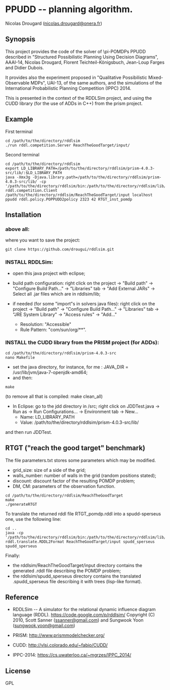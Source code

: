 PPUDD -- planning algorithm.
============================

Nicolas Drougard (nicolas.drougard@onera.fr)

## Synopsis

This project provides the code of the solver of \pi-POMDPs PPUDD 
described in "Structured Possibilistic Planning Using Decision Diagrams", AAAI-14, 
Nicolas Drougard, Florent Teichteil-Königsbuch, Jean-Loup Farges and Didier Dubois.

It provides also the experiment proposed in
"Qualitative Possibilistic Mixed-Observable MDPs", UAI-13, of the same authors,
and the simulations of the International Probabilistic Planning Competition (IPPC) 2014.

This is presented in the context of the RDDLSim project, 
and using the CUDD library (for the use of ADDs in C++) 
from the prism project.

## Example

First terminal
```
cd /path/to/the/directory/rddlsim
./run rddl.competition.Server ReachTheGoodTarget/input/
```

Second terminal
```
cd /path/to/the/directory/rddlsim
export LD_LIBRARY_PATH=/path/to/the/directory/rddlsim/prism-4.0.3-src/lib/:$LD_LIBRARY_PATH
java -Xmx3g -Djava.library.path=/path/to/the/directory/rddlsim/prism-4.0.3-src/lib/ -cp '/path/to/the/directory/rddlsim/bin:/path/to/the/directory/rddlsim/lib/*' rddl.competition.Client /path/to/the/directory/rddlsim/ReachTheGoodTarget/input localhost ppudd rddl.policy.POPPUDD2policy 2323 42 RTGT_inst_pomdp
```

## Installation

### above all:
where you want to save the project:
```
git clone https://github.com/drougui/rddlsim.git
```

### INSTALL RDDLSim:
- open this java project with eclipse;

- build path configuration: 
	right click on the project -> "Build path" -> "Configure Build Path..." -> "Libraries" tab
	-> "Add External JARs" -> Select all .jar files which are in rddlsim/lib;

- if needed (for some "import"s in solvers java files): 
	right click on the project -> "Build path" -> "Configure Build Path..." -> "Libraries" tab
	-> "JRE System Library" -> "Access rules" -> "Add..."
	- Resolution: "Accessible" 
	- Rule Pattern: "com/sun/org/**".

### INSTALL the CUDD library from the PRISM project (for ADDs):

```
cd /path/to/the/directory/rddlsim/prism-4.0.3-src
nano Makefile
```

- set the java directory, for instance, for me : JAVA_DIR = /usr/lib/jvm/java-7-openjdk-amd64;
- and then:

```
make
```

(to remove all that is compiled: make clean_all)

- In Eclipse: go to the jdd directory in /src;
	right click on JDDTest.java -> Run as -> Run Configurations... -> Environment tab -> New... 
	- Name: LD_LIBRARY_PATH 
	- Value: /path/to/the/directory/rddlsim/prism-4.0.3-src/lib/

and then run JDDTest.

## RTGT ("reach the good target" benchmark)
The file parameters.txt stores some parameters which may be modified.

- grid_size: size of a side of the grid;
- walls_number: number of walls in the grid (random positions stated);
- discount: discount factor of the resulting POMDP problem;
- DM, CM: parameters of the observation function.

```
cd /path/to/the/directory/rddlsim/ReachTheGoodTarget
make
./generateRTGT
```

To translate the returned rddl file RTGT_pomdp.rddl
into a spudd-sperseus one, use the following line:

```
cd ..
java -cp '/path/to/the/directory/rddlsim/bin:/path/to/the/directory/rddlsim/lib/*' rddl.translate.RDDL2Format ReachTheGoodTarget/input spudd_sperseus spudd_sperseus
```

Finally:
- the rddlsim/ReachTheGoodTarget/input directory contains the generated .rddl file describing the POMDP problem;
- the rddlsim/spudd_sperseus directory contains the translated .spudd_sperseus file describing it with trees (lisp-like format).

## Reference

- RDDLSim -- A simulator for the relational dynamic influence diagram language (RDDL).
https://code.google.com/p/rddlsim/
Copyright (C) 2010, Scott Sanner (ssanner@gmail.com) and Sungwook Yoon (sungwook.yoon@gmail.com)

- PRISM: http://www.prismmodelchecker.org/

- CUDD: http://vlsi.colorado.edu/~fabio/CUDD/

- IPPC-2014: https://cs.uwaterloo.ca/~mgrzes/IPPC_2014/

## License

GPL

